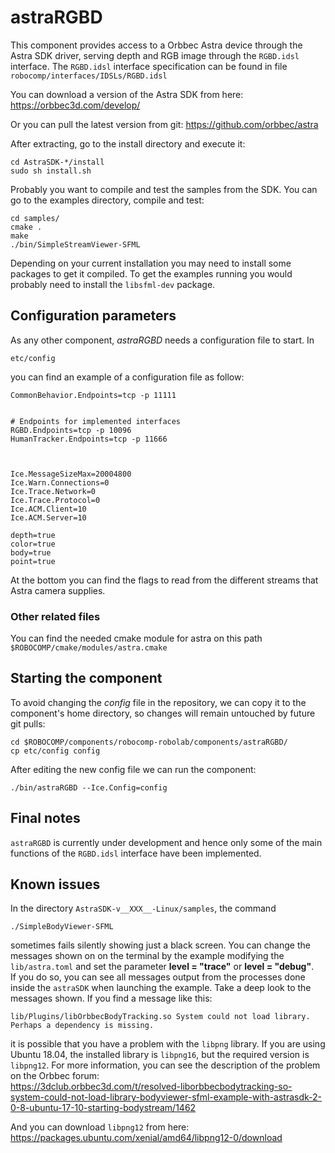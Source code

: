 # astraRGBD

This component provides access to a Orbbec Astra device through the Astra SDK driver, serving depth and RGB image through the `RGBD.idsl` interface. The `RGBD.idsl` interface specification can be found in file `robocomp/interfaces/IDSLs/RGBD.idsl`

You can download a version of the Astra SDK from here:
https://orbbec3d.com/develop/

Or you can pull the latest version from git:
https://github.com/orbbec/astra

After extracting, go to the install directory and execute it:

```shell
cd AstraSDK-*/install
sudo sh install.sh
```

Probably you want to compile and test the samples from the SDK. You can go to the examples directory, compile and test:
```shell
cd samples/
cmake .
make
./bin/SimpleStreamViewer-SFML
```

Depending on your current installation you may need to install some packages to get it compiled. To get the examples running you would probably need to install the `libsfml-dev` package.


## Configuration parameters
As any other component, *astraRGBD* needs a configuration file to start. In

    etc/config

you can find an example of a configuration file as follow:

    CommonBehavior.Endpoints=tcp -p 11111


    # Endpoints for implemented interfaces
    RGBD.Endpoints=tcp -p 10096
    HumanTracker.Endpoints=tcp -p 11666



    Ice.MessageSizeMax=20004800
    Ice.Warn.Connections=0
    Ice.Trace.Network=0
    Ice.Trace.Protocol=0
    Ice.ACM.Client=10
    Ice.ACM.Server=10

    depth=true
    color=true
    body=true
    point=true

At the bottom you can find the flags to read from the different streams that Astra camera supplies.

### Other related files
You can find the needed cmake module for astra on this path
`$ROBOCOMP/cmake/modules/astra.cmake`

## Starting the component
To avoid changing the *config* file in the repository, we can copy it to the component's home directory, so changes will remain untouched by future git pulls:

    cd $ROBOCOMP/components/robocomp-robolab/components/astraRGBD/
    cp etc/config config

After editing the new config file we can run the component:

    ./bin/astraRGBD --Ice.Config=config

## Final notes
`astraRGBD` is currently under development and hence only some of the main functions of the `RGBD.idsl` interface have been implemented.

## Known issues
In the directory `AstraSDK-v__XXX__-Linux/samples`, the command
```
./SimpleBodyViewer-SFML
```
sometimes fails silently showing just a black screen.
You can change the messages shown on on the terminal by the example modifying the `lib/astra.toml` and set
the parameter  **level = "trace"** or **level = "debug"**.  
If you do so, you can see all messages output from the processes done inside the `astraSDK` when launching the example.
Take a deep look to the messages shown. If you find a message like this:
```
lib/Plugins/libOrbbecBodyTracking.so System could not load library. Perhaps a dependency is missing.
```
it is possible that you have a problem with the `libpng` library. If you are using Ubuntu 18.04, the installed library is `libpng16`, but the required version is `libpng12`.
For more information, you can see the description of the problem on the Orbbec forum:  
https://3dclub.orbbec3d.com/t/resolved-liborbbecbodytracking-so-system-could-not-load-library-bodyviewer-sfml-example-with-astrasdk-2-0-8-ubuntu-17-10-starting-bodystream/1462

And you can download `libpng12` from here:
https://packages.ubuntu.com/xenial/amd64/libpng12-0/download
